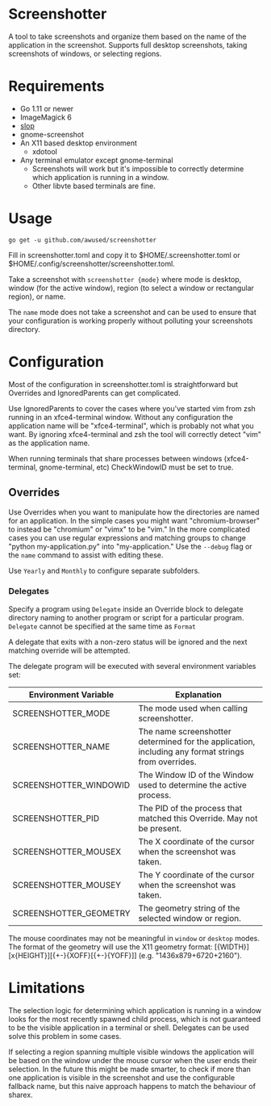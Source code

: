 Screenshotter
=============

A tool to take screenshots and organize them based on the name of the application in the screenshot. Supports full desktop screenshots, taking screenshots of windows, or selecting regions.

# Requirements

* Go 1.11 or newer
* ImageMagick 6
* [slop](https://github.com/naelstrof/slop)
* gnome-screenshot
* An X11 based desktop environment
    * xdotool
* Any terminal emulator except gnome-terminal
    * Screenshots will work but it's impossible to correctly determine which application is running in a window.
    * Other libvte based terminals are fine.

# Usage

`go get -u github.com/awused/screenshotter`

Fill in screenshotter.toml and copy it to $HOME/.screenshotter.toml or $HOME/.config/screenshotter/screenshotter.toml.

Take a screenshot with `screenshotter {mode}` where mode is desktop, window (for the active window), region (to select a window or rectangular region), or name.

The `name` mode does not take a screenshot and can be used to ensure that your configuration is working properly without polluting your screenshots directory.

# Configuration

Most of the configuration in screenshotter.toml is straightforward but Overrides and IgnoredParents can get complicated.

Use IgnoredParents to cover the cases where you've started vim from zsh running in an xfce4-terminal window. Without any configuration the application name will be "xfce4-terminal", which is probably not what you want. By ignoring xfce4-terminal and zsh the tool will correctly detect "vim" as the application name.

When running terminals that share processes between windows (xfce4-terminal, gnome-terminal, etc) CheckWindowID must be set to true.

## Overrides

Use Overrides when you want to manipulate how the directories are named for an application. In the simple cases you might want "chromium-browser" to instead be "chromium" or "vimx" to be "vim." In the more complicated cases you can use regular expressions and matching groups to change "python my-application.py" into  "my-application." Use the `--debug` flag or the `name` command to assist with editing these.

Use `Yearly` and `Monthly` to configure separate subfolders.

### Delegates

Specify a program using `Delegate` inside an Override block to delegate directory naming to another program or script for a particular program. `Delegate` cannot be specified at the same time as `Format`

A delegate that exits with a non-zero status will be ignored and the next matching override will be attempted.

The delegate program will be executed with several environment variables set:

Environment Variable | Explanation
-------------------- | ----------
SCREENSHOTTER_MODE | The mode used when calling screenshotter.
SCREENSHOTTER_NAME | The name screenshotter determined for the application, including any format strings from overrides.
SCREENSHOTTER_WINDOWID | The Window ID of the Window used to determine the active process.
SCREENSHOTTER_PID | The PID of the process that matched this Override. May not be present.
SCREENSHOTTER_MOUSEX | The X coordinate of the cursor when the screenshot was taken.
SCREENSHOTTER_MOUSEY | The Y coordinate of the cursor when the screenshot was taken.
SCREENSHOTTER_GEOMETRY | The geometry string of the selected window or region.

The mouse coordinates may not be meaningful in `window` or `desktop` modes.
The format of the geometry will use the X11 geometry format: [{WIDTH}][x{HEIGHT}][{+-}{XOFF}[{+-}{YOFF}]] (e.g. "1436x879+6720+2160").

<!-- TODO Add initial mouse coordinates on mousedown for region mode -->

# Limitations

The selection logic for determining which application is running in a window looks for the most recently spawned child process, which is not guaranteed to be the visible application in a terminal or shell. Delegates can be used solve this problem in some cases.

If selecting a region spanning multiple visible windows the application will be based on the window under the mouse cursor when the user ends their selection. In the future this might be made smarter, to check if more than one application is visible in the screenshot and use the configurable fallback name, but this naive approach happens to match the behaviour of sharex.

